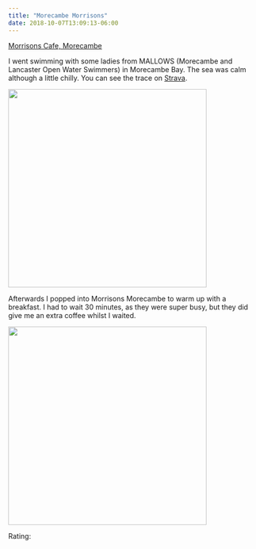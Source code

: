 ```yaml
---
title: "Morecambe Morrisons"
date: 2018-10-07T13:09:13-06:00
---
```


[Morrisons Cafe, Morecambe](http://www.irebygreenfarm.co.uk/page_2982708.html)

I went swimming with some ladies from MALLOWS (Morecambe and Lancaster Open Water Swimmers) in Morecambe Bay. The sea was calm although a little chilly. You can see the trace on [Strava](https://www.strava.com/activities/1889378589).

<img src="/post/2018-10-07-morrisons-morecambe_files/43301686_460392064451885_7623576188874653696_o.jpg" alt="" width="400px"/>

Afterwards I popped into Morrisons Morecambe to warm up with a breakfast. I had to wait 30 minutes, as they were super busy, but they did give me an extra coffee whilst I waited. 

<img src="/img/20181007_121506.jpg" width ="400">

Rating:

